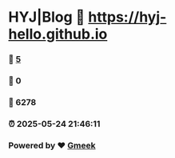 # HYJ|Blog :link: https://hyj-hello.github.io 
### :page_facing_up: [5](https://hyj-hello.github.io/tag.html) 
### :speech_balloon: 0 
### :hibiscus: 6278 
### :alarm_clock: 2025-05-24 21:46:11 
### Powered by :heart: [Gmeek](https://github.com/Meekdai/Gmeek)
